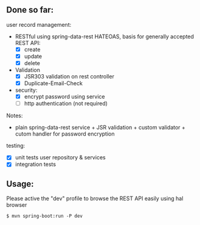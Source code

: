 ## Done so far:

user record management:
  - RESTful using spring-data-rest HATEOAS, basis for generally accepted REST API:
    - [x] create
    - [x] update
    - [x] delete
  - Validation
    - [x] JSR303 validation on rest controller
    - [x] Duplicate-Email-Check
  - security:
    - [x] encrypt password using service
    - [ ] http authentication (not required)

Notes:
  - plain spring-data-rest service + JSR validation + custom validator + cutom handler for password encryption

testing:
  - [x] unit tests user repository & services
  - [x] integration tests

## Usage:

Please active the "dev" profile to browse the REST API easily using hal browser

    $ mvn spring-boot:run -P dev

